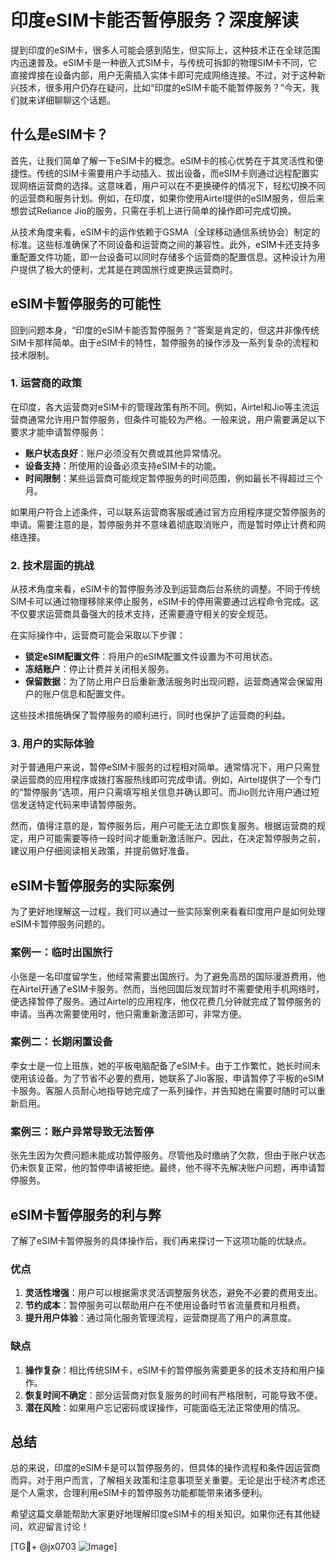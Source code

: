 # 印度eSIM卡能否暂停服务？深度解读

提到印度的eSIM卡，很多人可能会感到陌生，但实际上，这种技术正在全球范围内迅速普及。eSIM卡是一种嵌入式SIM卡，与传统可拆卸的物理SIM卡不同，它直接焊接在设备内部，用户无需插入实体卡即可完成网络连接。不过，对于这种新兴技术，很多用户仍存在疑问，比如“印度的eSIM卡能不能暂停服务？”今天，我们就来详细聊聊这个话题。

## 什么是eSIM卡？

首先，让我们简单了解一下eSIM卡的概念。eSIM卡的核心优势在于其灵活性和便捷性。传统的SIM卡需要用户手动插入、拔出设备，而eSIM卡则通过远程配置实现网络运营商的选择。这意味着，用户可以在不更换硬件的情况下，轻松切换不同的运营商和服务计划。例如，在印度，如果你使用Airtel提供的eSIM服务，但后来想尝试Reliance Jio的服务，只需在手机上进行简单的操作即可完成切换。

从技术角度来看，eSIM卡的运作依赖于GSMA（全球移动通信系统协会）制定的标准。这些标准确保了不同设备和运营商之间的兼容性。此外，eSIM卡还支持多重配置文件功能，即一台设备可以同时存储多个运营商的配置信息。这种设计为用户提供了极大的便利，尤其是在跨国旅行或更换运营商时。

## eSIM卡暂停服务的可能性

回到问题本身，“印度的eSIM卡能否暂停服务？”答案是肯定的，但这并非像传统SIM卡那样简单。由于eSIM卡的特性，暂停服务的操作涉及一系列复杂的流程和技术限制。

### 1. **运营商的政策**

在印度，各大运营商对eSIM卡的管理政策有所不同。例如，Airtel和Jio等主流运营商通常允许用户暂停服务，但条件可能较为严格。一般来说，用户需要满足以下要求才能申请暂停服务：

- **账户状态良好**：账户必须没有欠费或其他异常情况。
- **设备支持**：所使用的设备必须支持eSIM卡的功能。
- **时间限制**：某些运营商可能规定暂停服务的时间范围，例如最长不得超过三个月。

如果用户符合上述条件，可以联系运营商客服或通过官方应用程序提交暂停服务的申请。需要注意的是，暂停服务并不意味着彻底取消账户，而是暂时停止计费和网络连接。

### 2. **技术层面的挑战**

从技术角度来看，eSIM卡的暂停服务涉及到运营商后台系统的调整。不同于传统SIM卡可以通过物理移除来停止服务，eSIM卡的停用需要通过远程命令完成。这不仅要求运营商具备强大的技术支持，还需要遵守相关的安全规范。

在实际操作中，运营商可能会采取以下步骤：

- **锁定eSIM配置文件**：将用户的eSIM配置文件设置为不可用状态。
- **冻结账户**：停止计费并关闭相关服务。
- **保留数据**：为了防止用户日后重新激活服务时出现问题，运营商通常会保留用户的账户信息和配置文件。

这些技术措施确保了暂停服务的顺利进行，同时也保护了运营商的利益。

### 3. **用户的实际体验**

对于普通用户来说，暂停eSIM卡服务的过程相对简单。通常情况下，用户只需登录运营商的应用程序或拨打客服热线即可完成申请。例如，Airtel提供了一个专门的“暂停服务”选项，用户只需填写相关信息并确认即可。而Jio则允许用户通过短信发送特定代码来申请暂停服务。

然而，值得注意的是，暂停服务后，用户可能无法立即恢复服务。根据运营商的规定，用户可能需要等待一段时间才能重新激活账户。因此，在决定暂停服务之前，建议用户仔细阅读相关政策，并提前做好准备。

## eSIM卡暂停服务的实际案例

为了更好地理解这一过程，我们可以通过一些实际案例来看看印度用户是如何处理eSIM卡暂停服务问题的。

### 案例一：临时出国旅行

小张是一名印度留学生，他经常需要出国旅行。为了避免高昂的国际漫游费用，他在Airtel开通了eSIM卡服务。然而，当他回国后发现暂时不需要使用手机网络时，便选择暂停了服务。通过Airtel的应用程序，他仅花费几分钟就完成了暂停服务的申请。当再次需要使用时，他只需重新激活即可，非常方便。

### 案例二：长期闲置设备

李女士是一位上班族，她的平板电脑配备了eSIM卡。由于工作繁忙，她长时间未使用该设备。为了节省不必要的费用，她联系了Jio客服，申请暂停了平板的eSIM卡服务。客服人员耐心地指导她完成了一系列操作，并告知她在需要时随时可以重新启用。

### 案例三：账户异常导致无法暂停

张先生因为欠费问题未能成功暂停服务。尽管他及时缴纳了欠款，但由于账户状态仍未恢复正常，他的暂停申请被拒绝。最终，他不得不先解决账户问题，再申请暂停服务。

## eSIM卡暂停服务的利与弊

了解了eSIM卡暂停服务的具体操作后，我们再来探讨一下这项功能的优缺点。

### 优点

1. **灵活性增强**：用户可以根据需求灵活调整服务状态，避免不必要的费用支出。
2. **节约成本**：暂停服务可以帮助用户在不使用设备时节省流量费和月租费。
3. **提升用户体验**：通过简化服务管理流程，运营商提高了用户的满意度。

### 缺点

1. **操作复杂**：相比传统SIM卡，eSIM卡的暂停服务需要更多的技术支持和用户操作。
2. **恢复时间不确定**：部分运营商对恢复服务的时间有严格限制，可能导致不便。
3. **潜在风险**：如果用户忘记密码或误操作，可能面临无法正常使用的情况。

## 总结

总的来说，印度的eSIM卡是可以暂停服务的，但具体的操作流程和条件因运营商而异。对于用户而言，了解相关政策和注意事项至关重要。无论是出于经济考虑还是个人需求，合理利用eSIM卡的暂停服务功能都能带来诸多便利。

希望这篇文章能帮助大家更好地理解印度eSIM卡的相关知识。如果你还有其他疑问，欢迎留言讨论！

[TG💪+ @jx0703 ![Image](https://github.com/user-attachments/assets/dbca1d08-cadb-493c-b0ec-ad6f7a83f270)]